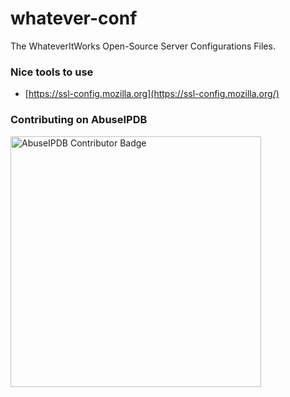 # whatever-conf
The WhateverItWorks Open-Source Server Configurations Files.



### Nice tools to use

- [https://ssl-config.mozilla.org](https://ssl-config.mozilla.org/)


### Contributing on AbuseIPDB
<a href="https://www.abuseipdb.com/user/118422" title="AbuseIPDB is an IP address blacklist for webmasters and sysadmins to report IP addresses engaging in abusive behavior on their networks">
	<img src="https://www.abuseipdb.com/contributor/118422.svg" alt="AbuseIPDB Contributor Badge" style="width: 401px;">
</a>
